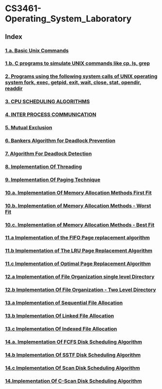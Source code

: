 # CS3461-Operating_System_Laboratory

## Index

### <a href="Exercise_1a/">1.a. Basic Unix Commands</a>

### <a href="Exercise_1b/">1.b. C programs to simulate UNIX commands like cp, ls, grep</a>

### <a href="Exercise_2/">2. Programs using the following system calls of UNIX operating system fork, exec, getpid, exit, wait, close, stat, opendir, readdir</a>

### <a href="Exercise_3/">3. CPU SCHEDULING ALGORITHMS</a>

### <a href="Exercise_4/">4. INTER PROCESS COMMUNICATION</a>

### <a href="Exercise_5/">5. Mutual Exclusion</a>

### <a href="Exercise_6/">6. Bankers Algorithm for Deadlock Prevention</a>

### <a href="Exercise_7/">7. Algorithm For Deadlock Detection</a>

### <a href="Exercise_8/">8. Implementation Of Threading</a>

### <a href="Exercise_9/">9. Implementation Of Paging Technique</a>

### <a href="Exercise_10a/">10.a. Implementation Of Memory Allocation Methods First Fit</a>

### <a href="Exercise_10b/">10.b. Implementation of Memory Allocation Methods - Worst Fit</a>

### <a href="Exercise_10c/">10.c. Implementation of Memory Allocation Methods - Best Fit</a>

### <a href="Exercise_11a/">11.a Implementation of the FIFO Page replacement algorithm</a>

### <a href="Exercise_11b/">11.b Implementation of The LRU Page Replacement Algorithm</a>

### <a href="Exercise_11c/">11.c Implementation of Optimal Page Replacement Algorithm</a>

### <a href="Exercise_12a/">12.a Implementation of File Organization single level Directory</a>

### <a href="Exercise_12b/">12.b Implementation Of File Organization - Two Level Directory</a>

### <a href="Exercise_13a/">13.a Implementation of Sequential File Allocation</a>

### <a href="Exercise_13b/">13.b Implementation Of Linked File Allocation</a>

### <a href="Exercise_13c/">13.c Implementation Of Indexed File Allocation</a>

### <a href="Exercise_14a/">14.a. Implementation Of FCFS Disk Scheduling Algorithm</a>

### <a href="Exercise_14b/">14.b Implementation Of SSTF Disk Scheduling Algorithm</a>

### <a href="Exercise_14c/">14.c Implementation Of Scan Disk Scheduling Algorithm</a>

### <a href="Exercise_14d/">14.Implementation Of C-Scan Disk Scheduling Algorithm</a>
